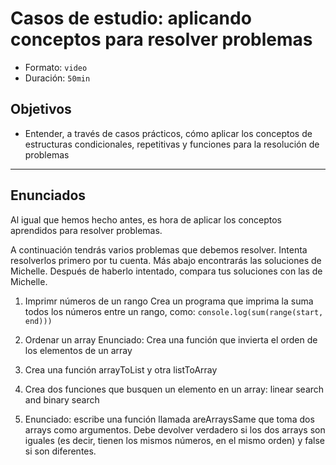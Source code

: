 # Casos de estudio: aplicando conceptos para resolver problemas
- Formato: `video`
- Duración: `50min`

## Objetivos

- Entender, a través de casos prácticos, cómo aplicar los conceptos de estructuras condicionales, repetitivas y funciones para la resolución de problemas

***

## Enunciados

Al igual que hemos hecho antes, es hora de aplicar los conceptos aprendidos para resolver problemas.

A continuación tendrás varios problemas que debemos resolver. Intenta resolverlos primero por tu cuenta. Más abajo encontrarás las soluciones de Michelle. Después de haberlo intentado, compara tus soluciones con las de Michelle.   


1. Imprimr números de un rango
Crea un programa que imprima la suma todos los números entre un rango, como: `console.log(sum(range(start, end)))`

2. Ordenar un array
Enunciado: Crea una función que invierta el orden de los elementos de un array

3. Crea una función arrayToList y otra listToArray

4. Crea dos funciones que busquen un elemento en un array: linear search and binary search

5. Enunciado: escribe una función llamada areArraysSame que toma dos arrays como argumentos. Debe devolver verdadero si los dos arrays son iguales (es decir, tienen los mismos números, en el mismo orden) y false si son diferentes. 
